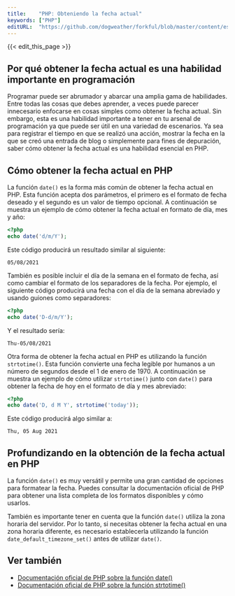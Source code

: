 ```yaml
---
title:    "PHP: Obteniendo la fecha actual"
keywords: ["PHP"]
editURL:  "https://github.com/dogweather/forkful/blob/master/content/es/php/getting-the-current-date.md"
---
```


{{< edit_this_page >}}

## Por qué obtener la fecha actual es una habilidad importante en programación

Programar puede ser abrumador y abarcar una amplia gama de habilidades. Entre todas las cosas que debes aprender, a veces puede parecer innecesario enfocarse en cosas simples como obtener la fecha actual. Sin embargo, esta es una habilidad importante a tener en tu arsenal de programación ya que puede ser útil en una variedad de escenarios. Ya sea para registrar el tiempo en que se realizó una acción, mostrar la fecha en la que se creó una entrada de blog o simplemente para fines de depuración, saber cómo obtener la fecha actual es una habilidad esencial en PHP.

## Cómo obtener la fecha actual en PHP

La función `date()` es la forma más común de obtener la fecha actual en PHP. Esta función acepta dos parámetros, el primero es el formato de fecha deseado y el segundo es un valor de tiempo opcional. A continuación se muestra un ejemplo de cómo obtener la fecha actual en formato de día, mes y año:

```PHP
<?php
echo date('d/m/Y');
```

Este código producirá un resultado similar al siguiente:

```
05/08/2021
```

También es posible incluir el día de la semana en el formato de fecha, así como cambiar el formato de los separadores de la fecha. Por ejemplo, el siguiente código producirá una fecha con el día de la semana abreviado y usando guiones como separadores:

```PHP
<?php
echo date('D-d/m/Y');
```

Y el resultado sería:

```
Thu-05/08/2021
```

Otra forma de obtener la fecha actual en PHP es utilizando la función `strtotime()`. Esta función convierte una fecha legible por humanos a un número de segundos desde el 1 de enero de 1970. A continuación se muestra un ejemplo de cómo utilizar `strtotime()` junto con `date()` para obtener la fecha de hoy en el formato de día y mes abreviado:

```PHP
<?php
echo date('D, d M Y', strtotime('today'));
```

Este código producirá algo similar a:

```
Thu, 05 Aug 2021
```

## Profundizando en la obtención de la fecha actual en PHP

La función `date()` es muy versátil y permite una gran cantidad de opciones para formatear la fecha. Puedes consultar la documentación oficial de PHP para obtener una lista completa de los formatos disponibles y cómo usarlos.

También es importante tener en cuenta que la función `date()` utiliza la zona horaria del servidor. Por lo tanto, si necesitas obtener la fecha actual en una zona horaria diferente, es necesario establecerla utilizando la función `date_default_timezone_set()` antes de utilizar `date()`.

## Ver también

- [Documentación oficial de PHP sobre la función date()](https://www.php.net/manual/es/function.date.php)
- [Documentación oficial de PHP sobre la función strtotime()](https://www.php.net/manual/es/function.strtotime.php)